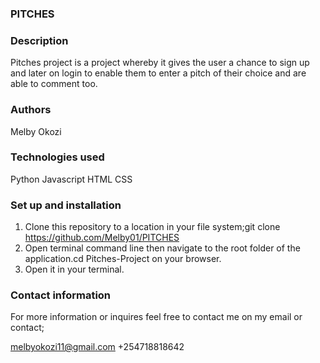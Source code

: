 ### PITCHES

### Description
Pitches project is a project whereby it gives the user a chance to sign up and later on login to enable them to enter a pitch of their choice and are able to comment too.

### Authors
Melby Okozi

### Technologies used
Python
Javascript
HTML
CSS

### Set up and installation
1. Clone this repository to a location in your file system;git clone https://github.com/Melby01/PITCHES
2. Open terminal command line then navigate to the root folder of the application.cd Pitches-Project on your browser.
3. Open it in your terminal.

### Contact information
For more information or inquires feel free to contact me on my email or contact;

melbyokozi11@gmail.com
+254718818642

